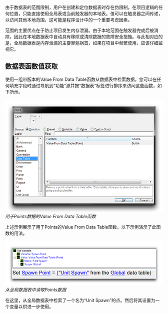 由于数据表的范围限制，用户在创建和定位数据表时存在伪限制。在项目逻辑的任何位置，只能直接使用全局表或当前触发器的本地表。值可以在触发器之间传递，以访问其他本地范围，这可能是程序设计中的一个重要考虑因素。

范围的主要优点在于防止项目发生内存泄漏。由于本地范围在触发器完成后被消除，因此在本地数据表中自动具有移除或清除数据的故障安全措施。与此相对应的是，全局数据表是内存泄漏的主要罪魁祸首，如果在项目中频繁使用，应该仔细监视它。

数据表函数值获取
-----------------

使用一组带版本的Value From Data Table函数从数据表中检索数据。您可以在任何填充字段时通过导航到“功能”源并按“数据表”标签进行排序来访问这些函数，如下所示。

![](./resources/041_Data_Tables3.png)
*用于Points数据的Value From Data Table函数*

上述示例展示了用于Points的Value From Data Table函数。以下示例演示了此函数的用法。

![](./resources/041_Data_Tables4.png)
*从全局数据表中读取Points数据*

在这里，从全局数据表中检索了一个名为“Unit Spawn”的点。然后将其设置为一个变量以供进一步使用。